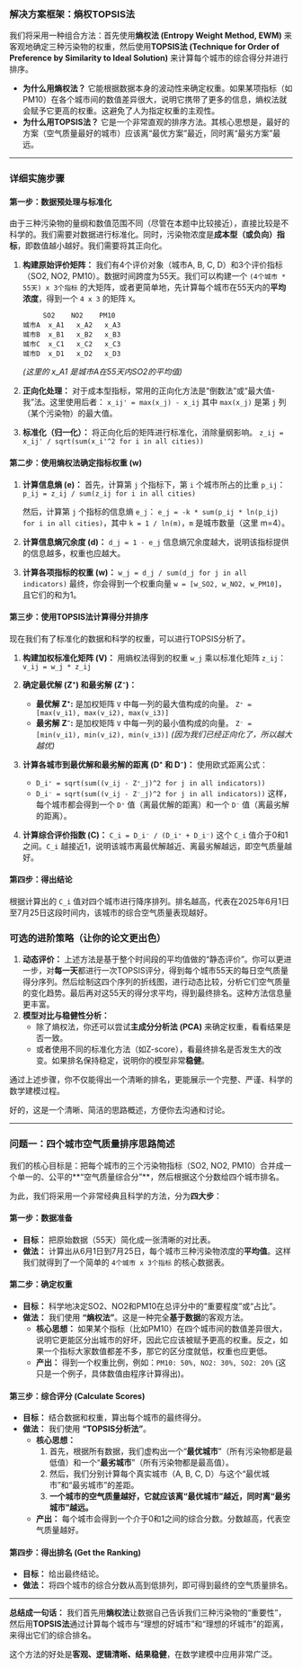 ### 解决方案框架：熵权TOPSIS法

我们将采用一种组合方法：首先使用**熵权法 (Entropy Weight Method, EWM)** 来客观地确定三种污染物的权重，然后使用**TOPSIS法 (Technique for Order of Preference by Similarity to Ideal Solution)** 来计算每个城市的综合得分并进行排序。

*   **为什么用熵权法？** 它能根据数据本身的波动性来确定权重。如果某项指标（如PM10）在各个城市间的数值差异很大，说明它携带了更多的信息，熵权法就会赋予它更高的权重。这避免了人为指定权重的主观性。
*   **为什么用TOPSIS法？** 它是一个非常直观的排序方法。其核心思想是，最好的方案（空气质量最好的城市）应该离“最优方案”最近，同时离“最劣方案”最远。

---

### 详细实施步骤

#### **第一步：数据预处理与标准化**

由于三种污染物的量纲和数值范围不同（尽管在本题中比较接近），直接比较是不科学的。我们需要对数据进行标准化。同时，污染物浓度是**成本型（或负向）指标**，即数值越小越好。我们需要将其正向化。

1.  **构建原始评价矩阵：**
    我们有4个评价对象（城市A, B, C, D）和3个评价指标（SO2, NO2, PM10）。数据时间跨度为55天。我们可以构建一个 `(4个城市 * 55天) x 3个指标` 的大矩阵，或者更简单地，先计算每个城市在55天内的**平均浓度**，得到一个 `4 x 3` 的矩阵 `X`。
    
    ```
         SO2    NO2    PM10
    城市A  x_A1   x_A2   x_A3
    城市B  x_B1   x_B2   x_B3
    城市C  x_C1   x_C2   x_C3
    城市D  x_D1   x_D2   x_D3
    ```
    *(这里的 x_A1 是城市A在55天内SO2的平均值)*

2.  **正向化处理：**
    对于成本型指标，常用的正向化方法是“倒数法”或“最大值-我”法。这里使用后者：
    `x_ij' = max(x_j) - x_ij` 
    其中 `max(x_j)` 是第 `j` 列（某个污染物）的最大值。

3.  **标准化（归一化）：**
    将正向化后的矩阵进行标准化，消除量纲影响。
    `z_ij = x_ij' / sqrt(sum(x_i'^2 for i in all cities))`

#### **第二步：使用熵权法确定指标权重 (w)**

1.  **计算信息熵 (e)：**
    首先，计算第 `j` 个指标下，第 `i` 个城市所占的比重 `p_ij`：
    `p_ij = z_ij / sum(z_ij for i in all cities)`
    
    然后，计算第 `j` 个指标的信息熵 `e_j`：
    `e_j = -k * sum(p_ij * ln(p_ij) for i in all cities)`，其中 `k = 1 / ln(m)`，`m` 是城市数量（这里 m=4）。

2.  **计算信息熵冗余度 (d)：**
    `d_j = 1 - e_j`
    信息熵冗余度越大，说明该指标提供的信息越多，权重也应越大。

3.  **计算各项指标的权重 (w)：**
    `w_j = d_j / sum(d_j for j in all indicators)`
    最终，你会得到一个权重向量 `w = [w_SO2, w_NO2, w_PM10]`，且它们的和为1。

#### **第三步：使用TOPSIS法计算得分并排序**

现在我们有了标准化的数据和科学的权重，可以进行TOPSIS分析了。

1.  **构建加权标准化矩阵 (V)：**
    用熵权法得到的权重 `w_j` 乘以标准化矩阵 `z_ij`：
    `v_ij = w_j * z_ij`

2.  **确定最优解 (Z⁺) 和最劣解 (Z⁻)：**
    *   **最优解 Z⁺:** 是加权矩阵 `V` 中每一列的最大值构成的向量。
      `Z⁺ = [max(v_i1), max(v_i2), max(v_i3)]`
    *   **最劣解 Z⁻:** 是加权矩阵 `V` 中每一列的最小值构成的向量。
      `Z⁻ = [min(v_i1), min(v_i2), min(v_i3)]`
    *(因为我们已经正向化了，所以越大越优)*

3.  **计算各城市到最优解和最劣解的距离 (D⁺ 和 D⁻)：**
    使用欧式距离公式：
    *   `D_i⁺ = sqrt(sum((v_ij - Z⁺_j)^2 for j in all indicators))`
    *   `D_i⁻ = sqrt(sum((v_ij - Z⁻_j)^2 for j in all indicators))`
    这样，每个城市都会得到一个 `D⁺` 值（离最优解的距离）和一个 `D⁻` 值（离最劣解的距离）。

4.  **计算综合评价指数 (C)：**
    `C_i = D_i⁻ / (D_i⁺ + D_i⁻)`
    这个 `C_i` 值介于0和1之间。`C_i` 越接近1，说明该城市离最优解越近、离最劣解越远，即空气质量越好。

#### **第四步：得出结论**

根据计算出的 `C_i` 值对四个城市进行降序排列。排名越高，代表在2025年6月1日至7月25日这段时间内，该城市的综合空气质量表现越好。

### **可选的进阶策略（让你的论文更出色）**

1.  **动态评价：** 上述方法是基于整个时间段的平均值做的“静态评价”。你可以更进一步，对**每一天**都进行一次TOPSIS评分，得到每个城市55天的每日空气质量得分序列。然后绘制这四个序列的折线图，进行动态比较，分析它们空气质量的变化趋势。最后再对这55天的得分求平均，得到最终排名。这种方法信息量更丰富。
2.  **模型对比与稳健性分析：**
    *   除了熵权法，你还可以尝试**主成分分析法 (PCA)** 来确定权重，看看结果是否一致。
    *   或者使用不同的标准化方法（如Z-score），看最终排名是否发生大的改变。如果排名保持稳定，说明你的模型非常**稳健**。

通过上述步骤，你不仅能得出一个清晰的排名，更能展示一个完整、严谨、科学的数学建模过程。

好的，这是一个清晰、简洁的思路概述，方便你去沟通和讨论。

---

### **问题一：四个城市空气质量排序思路简述**

我们的核心目标是：把每个城市的三个污染物指标（SO2, NO2, PM10）合并成一个单一的、公平的**“空气质量综合分”**，然后根据这个分数给四个城市排名。

为此，我们将采用一个非常经典且科学的方法，分为**四大步**：

#### **第一步：数据准备**

*   **目标：** 把原始数据（55天）简化成一张清晰的对比表。
*   **做法：** 计算出从6月1日到7月25日，每个城市三种污染物浓度的**平均值**。这样我们就得到了一个简单的 `4个城市 x 3个指标` 的核心数据表。

#### **第二步：确定权重**

*   **目标：** 科学地决定SO2、NO2和PM10在总评分中的“重要程度”或“占比”。
*   **做法：** 我们使用 **“熵权法”**。这是一种完全**基于数据**的客观方法。
    *   **核心思想：** 如果某个指标（比如PM10）在四个城市间的数值差异很大，说明它更能区分出城市的好坏，因此它应该被赋予更高的权重。反之，如果一个指标大家数值都差不多，那它的区分度就低，权重也应更低。
    *   **产出：** 得到一个权重比例，例如：`PM10: 50%, NO2: 30%, SO2: 20%` (这只是一个例子，具体数值由程序计算得出)。

#### **第三步：综合评分 (Calculate Scores)**

*   **目标：** 结合数据和权重，算出每个城市的最终得分。
*   **做法：** 我们使用 **“TOPSIS分析法”**。
    *   **核心思想：**
        1.  首先，根据所有数据，我们虚构出一个“**最优城市**”（所有污染物都是最低值）和一个“**最劣城市**”（所有污染物都是最高值）。
        2.  然后，我们分别计算每个真实城市（A, B, C, D）与这个“最优城市”和“最劣城市”的差距。
        3.  **一个城市的空气质量越好，它就应该离“最优城市”越近，同时离“最劣城市”越远。**
    *   **产出：** 每个城市会得到一个介于0和1之间的综合分数。分数越高，代表空气质量越好。

#### **第四步：得出排名 (Get the Ranking)**

*   **目标：** 给出最终结论。
*   **做法：** 将四个城市的综合分数从高到低排列，即可得到最终的空气质量排名。

---

**总结成一句话：** 我们首先用**熵权法**让数据自己告诉我们三种污染物的“重要性”，然后用**TOPSIS法**通过计算每个城市与“理想的好城市”和“理想的坏城市”的距离，来得出它们的综合排名。

这个方法的好处是**客观、逻辑清晰、结果稳健**，在数学建模中应用非常广泛。
<!--stackedit_data:
eyJoaXN0b3J5IjpbMTY3NDMwMDQ1NF19
-->